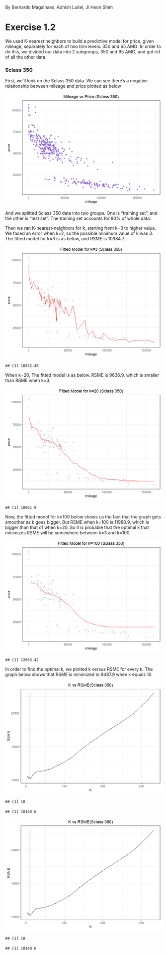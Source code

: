 By Bernardo Magalhaes, Adhish Luitel, Ji Heon Shim

Exercise 1.2
============

We used K-nearest neighbors to build a predictive model for price, given
mileage, separately for each of two trim levels: 350 and 65 AMG. In
order to do this, we divided our data into 2 subgroups, 350 and 65 AMG,
and got rid of all the other data.

### Sclass 350

First, we’ll look on the Sclass 350 data. We can see there’s a negative
relationship between mileage and price plotted as below

![](hw1_files/figure-markdown_github/1.2.2-1.png)

And we splitted Sclass 350 data into two groups. One is “training set”,
and the other is “test set”. The training set accounts for 80% of whole
data.

Then we ran K-nearest-neighbors for k, starting from k=3 to higher
value. We faced an error when k=2, so the possible minimum value of k
was 3. The fitted model for k=3 is as below, and RSME is 10984.7.

![](hw1_files/figure-markdown_github/1.2.4-1.png)

    ## [1] 10332.48

When k=20, The fitted model is as below. RSME is 9636.9, which is
smaller than RSME when k=3.

![](hw1_files/figure-markdown_github/1.2.5-1.png)

    ## [1] 10861.9

Now, the fitted model for k=100 below shows us the fact that the graph
gets smoother as k goes bigger. But RSME when k=100 is 11988.9, which is
bigger than that of when k=20. So it is probable that the optimal k that
minimizes RSME will be somewhere between k=3 and k=100.

![](hw1_files/figure-markdown_github/1.2.6-1.png)

    ## [1] 12683.42

In order to find the optimal k, we plotted k versus RSME for every k.
The graph below shows that RSME is minimized to 9487.9 when k equals 10.

![](hw1_files/figure-markdown_github/1.2.7-1.png)

    ## [1] 10

    ## [1] 10148.6

![](hw1_files/figure-markdown_github/1.2.7-1.png)

    ## [1] 10

    ## [1] 10148.6
